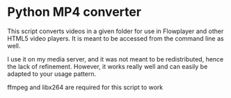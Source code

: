 Python MP4 converter
====================

This script converts videos in a given folder for use in Flowplayer and other HTML5 video players. It is meant to be accessed from the command line as well.

I use it on my media server, and it was not meant to be redistributed, hence the lack of refinement. However, it works really well and can easily be adapted to your usage pattern.

ffmpeg and libx264 are required for this script to work
